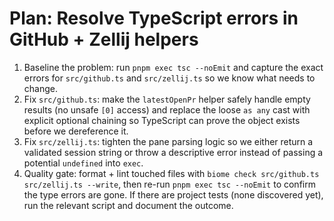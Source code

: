 # Plan: Resolve TypeScript errors in GitHub + Zellij helpers

1. Baseline the problem: run `pnpm exec tsc --noEmit` and capture the exact errors for `src/github.ts` and `src/zellij.ts` so we know what needs to change.
2. Fix `src/github.ts`: make the `latestOpenPr` helper safely handle empty results (no unsafe `[0]` access) and replace the loose `as any` cast with explicit optional chaining so TypeScript can prove the object exists before we dereference it.
3. Fix `src/zellij.ts`: tighten the pane parsing logic so we either return a validated session string or throw a descriptive error instead of passing a potential `undefined` into `exec`.
4. Quality gate: format + lint touched files with `biome check src/github.ts src/zellij.ts --write`, then re-run `pnpm exec tsc --noEmit` to confirm the type errors are gone. If there are project tests (none discovered yet), run the relevant script and document the outcome.
